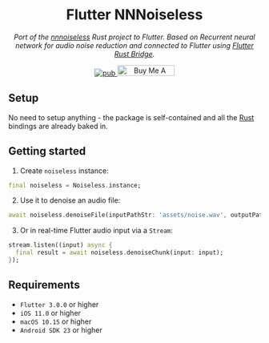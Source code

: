 <div align="center">

# Flutter NNNoiseless

_Port of the [nnnoiseless](https://github.com/jneem/nnnoiseless) Rust project to Flutter. Based on Recurrent neural network for audio noise reduction and connected to Flutter using [Flutter Rust Bridge](https://pub.dev/packages/flutter_rust_bridge)._

<p align="center">
  <a href="https://pub.dev/packages/flutter_nnnoiseless">
     <img src="https://img.shields.io/badge/pub-1.0.0-blue?logo=dart" alt="pub">
  </a>
  <a href="https://buymeacoffee.com/sk3llo" target="_blank"><img src="https://cdn.buymeacoffee.com/buttons/default-orange.png" alt="Buy Me A Coffee" height="21" width="114"></a>
</p>
</div>

## Setup

No need to setup anything - the package is self-contained and all the [Rust](https://www.rust-lang.org/) bindings are already baked in.

## Getting started

1. Create `noiseless` instance:

```dart
final noiseless = Noiseless.instance;
```

2. Use it to denoise an audio file:

```dart
await noiseless.denoiseFile(inputPathStr: 'assets/noise.wav', outputPathStr: 'assets/output.wav');
```

3. Or in real-time Flutter audio input via a `Stream`:

```dart
stream.listen((input) async {
  final result = await noiseless.denoiseChunk(input: input);
});
```

## Requirements

- `Flutter 3.0.0` or higher
- `iOS 11.0` or higher
- `macOS 10.15` or higher
- `Android SDK 23` or higher